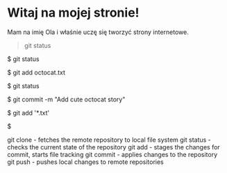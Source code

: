 # Witaj na mojej stronie! 

Mam na imię Ola i właśnie uczę się tworzyć strony internetowe. 

> git status

$ git status

$ git add octocat.txt

$ git status

$ git commit -m "Add cute octocat story"

$ git add '*.txt'

$ 

git clone - fetches the remote repository to local file system
git status - checks the current state of the repository
git add - stages the changes for commit, starts file tracking
git commit - applies changes to the repository
git push - pushes local changes to remote repositories
